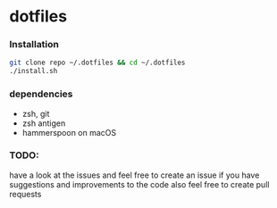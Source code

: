 # dotfiles

### Installation
```sh
git clone repo ~/.dotfiles && cd ~/.dotfiles
./install.sh
```

### dependencies
- zsh, git
- zsh antigen
- hammerspoon on macOS

### TODO:
 have a look at the issues and feel free to create an issue if you have suggestions and improvements to the code
 also feel free to create pull requests

